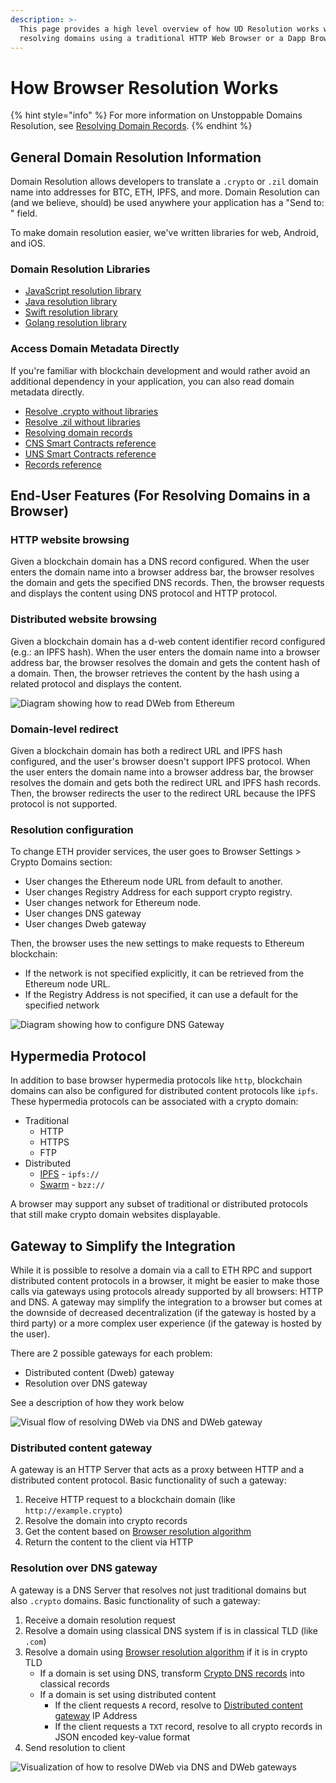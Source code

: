 ```yaml
---
description: >-
  This page provides a high level overview of how UD Resolution works when
  resolving domains using a traditional HTTP Web Browser or a Dapp Browser.
---
```


# How Browser Resolution Works

{% hint style="info" %}
For more information on Unstoppable Domains Resolution, see [Resolving Domain Records](../domain-registry-essentials/resolving-domain-records.md).
{% endhint %}

## General Domain Resolution Information

Domain Resolution allows developers to translate a `.crypto` or `.zil` domain name into addresses for BTC, ETH, IPFS, and more. Domain Resolution can (and we believe, should) be used anywhere your application has a "Send to: " field.

To make domain resolution easier, we've written libraries for web, Android, and iOS.

### Domain Resolution Libraries

* [JavaScript resolution library](https://github.com/unstoppabledomains/resolution)
* [Java resolution library](https://github.com/unstoppabledomains/resolution-java)
* [Swift resolution library](https://github.com/unstoppabledomains/resolution-swift)
* [Golang resolution library](https://github.com/unstoppabledomains/resolution-go)

### Access Domain Metadata Directly

If you're familiar with blockchain development and would rather avoid an additional dependency in your application, you can also read domain metadata directly.

* [Resolve .crypto without libraries](https://medium.com/unstoppabledomains/how-to-resolve-crypto-domain-names-82046db0404a)
* [Resolve .zil without libraries](https://medium.com/unstoppabledomains/how-to-resolve-zil-domain-names-f43da8fe37a9)
* [Resolving domain records](../domain-registry-essentials/resolving-domain-records.md)
* [CNS Smart Contracts reference](../domain-registry-essentials/cns-smart-contracts.md)
* [UNS Smart Contracts reference](../domain-registry-essentials/uns-smart-contracts.md)
* [Records reference](../domain-registry-essentials/records-reference.md)

## End-User Features (For Resolving Domains in a Browser)

### HTTP website browsing

Given a blockchain domain has a DNS record configured. When the user enters the domain name into a browser address bar, the browser resolves the domain and gets the specified DNS records. Then, the browser requests and displays the content using DNS protocol and HTTP protocol.

### Distributed website browsing

Given a blockchain domain has a d-web content identifier record configured (e.g.: an IPFS hash). When the user enters the domain name into a browser address bar, the browser resolves the domain and gets the content hash of a domain. Then, the browser retrieves the content by the hash using a related protocol and displays the content.

![Diagram showing how to read DWeb from Ethereum](<../../.gitbook/assets/overview\_read\_dweb\_website\_from\_ethereum\_and\_decentralized\_network (4) (4) (3) (4) (1).png>)

### Domain-level redirect

Given a blockchain domain has both a redirect URL and IPFS hash configured, and the user's browser doesn't support IPFS protocol. When the user enters the domain name into a browser address bar, the browser resolves the domain and gets both the redirect URL and IPFS hash records. Then, the browser redirects the user to the redirect URL because the IPFS protocol is not supported.

### Resolution configuration

To change ETH provider services, the user goes to Browser Settings > Crypto Domains section:

* User changes the Ethereum node URL from default to another.
* User changes Registry Address for each support crypto registry.
* User changes network for Ethereum node.
* User changes DNS gateway
* User changes Dweb gateway

Then, the browser uses the new settings to make requests to Ethereum blockchain:

* If the network is not specified explicitly, it can be retrieved from the Ethereum node URL.
* If the Registry Address is not specified, it can use a default for the specified network

![Diagram showing how to configure DNS Gateway](<../../.gitbook/assets/configure\_dns\_gateway (4) (4) (3) (4) (3).png>)

## Hypermedia Protocol

In addition to base browser hypermedia protocols like `http`, blockchain domains can also be configured for distributed content protocols like `ipfs`. These hypermedia protocols can be associated with a crypto domain:

* Traditional
  * HTTP
  * HTTPS
  * FTP
* Distributed
  * [IPFS](https://en.wikipedia.org/wiki/InterPlanetary\_File\_System) - `ipfs://`
  * [Swarm](https://swarm-guide.readthedocs.io/en/stable/architecture.html#the-bzz-protocol) - `bzz://`

A browser may support any subset of traditional or distributed protocols that still make crypto domain websites displayable.

## Gateway to Simplify the Integration

While it is possible to resolve a domain via a call to ETH RPC and support distributed content protocols in a browser, it might be easier to make those calls via gateways using protocols already supported by all browsers: HTTP and DNS. A gateway may simplify the integration to a browser but comes at the downside of decreased decentralization (if the gateway is hosted by a third party) or a more complex user experience (if the gateway is hosted by the user).

There are 2 possible gateways for each problem:

* Distributed content (Dweb) gateway
* Resolution over DNS gateway

See a description of how they work below

![Visual flow of resolving DWeb via DNS and DWeb gateway](<../../.gitbook/assets/overview\_dweb\_website\_via\_dns\_dweb\_gateways (4) (4) (3) (4) (2).png>)

### Distributed content gateway

A gateway is an HTTP Server that acts as a proxy between HTTP and a distributed content protocol. Basic functionality of such a gateway:

1. Receive HTTP request to a blockchain domain (like `http://example.crypto`)
2. Resolve the domain into crypto records
3. Get the content based on [Browser resolution algorithm](browser-resolution-algorithm.md)
4. Return the content to the client via HTTP

### Resolution over DNS gateway

A gateway is a DNS Server that resolves not just traditional domains but also `.crypto` domains. Basic functionality of such a gateway:

1. Receive a domain resolution request
2. Resolve a domain using classical DNS system if is in classical TLD (like `.com`)
3. Resolve a domain using [Browser resolution algorithm](browser-resolution-algorithm.md) if it is in crypto TLD
   * If a domain is set using DNS, transform [Crypto DNS records](browser-resolution-algorithm.md#dns-records) into classical records
   * If a domain is set using distributed content
     * If the client requests `A` record, resolve to [Distributed content gateway](resolving-domains-in-web-applications.md#distributed-content-gateway) IP Address
     * If the client requests a `TXT` record, resolve to all crypto records in JSON encoded key-value format
4. Send resolution to client

![Visualization of how to resolve DWeb via DNS and DWeb gateways](<../../.gitbook/assets/resolve\_dweb\_website\_via\_dns\_gateway\_and\_dweb\_gateway (4) (3) (1).png>)
